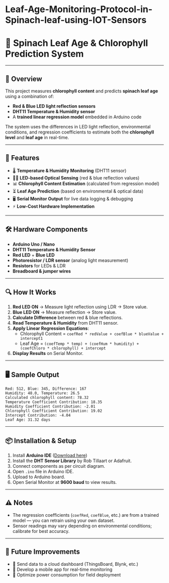 # Leaf-Age-Monitoring-Protocol-in-Spinach-leaf-using-IOT-Sensors

# 🌱 Spinach Leaf Age & Chlorophyll Prediction System



---

## 📖 Overview
This project measures **chlorophyll content** and predicts **spinach leaf age** using a combination of:
- **Red & Blue LED light reflection sensors**
- **DHT11 Temperature & Humidity sensor**
- A **trained linear regression model** embedded in Arduino code

The system uses the differences in LED light reflection, environmental conditions, and regression coefficients to estimate both the **chlorophyll level** and **leaf age** in real-time.

---

## 🎯 Features
- 🌡 **Temperature & Humidity Monitoring** (DHT11 sensor)
- 🔴🔵 **LED-based Optical Sensing** (red & blue reflection values)
- 📊 **Chlorophyll Content Estimation** (calculated from regression model)
- ⏳ **Leaf Age Prediction** (based on environmental & optical data)
- 🖥 **Serial Monitor Output** for live data logging & debugging
- ⚡ **Low-Cost Hardware Implementation**

---

## 🛠 Hardware Components
- **Arduino Uno / Nano**
- **DHT11 Temperature & Humidity Sensor**
- **Red LED** + **Blue LED**
- **Photoresistor / LDR sensor** (analog light measurement)
- **Resistors** for LEDs & LDR
- **Breadboard & jumper wires**


---

## 🔍 How It Works
1. **Red LED ON** → Measure light reflection using LDR → Store value.
2. **Blue LED ON** → Measure reflection → Store value.
3. **Calculate Difference** between red & blue reflections.
4. **Read Temperature & Humidity** from DHT11 sensor.
5. **Apply Linear Regression Equations**:
   - Chlorophyll Content = `coefRed * redValue + coefBlue * blueValue + intercept1`
   - Leaf Age = `(coefTemp * temp) + (coefHum * humidity) + (coefChloro * chlorophyll) + intercept`
6. **Display Results** on Serial Monitor.

---

## 🖥 Sample Output
```
Red: 512, Blue: 345, Difference: 167
Humidity: 48.0, Temperature: 26.5
Calculated chlorophyll content: 78.32
Temperature Coefficient Contribution: 18.35
Humidity Coefficient Contribution: -2.01
Chlorophyll Coefficient Contribution: 19.02
Intercept Contribution: -4.04
Leaf Age: 31.32 days
```

---

## 📦 Installation & Setup
1. Install **Arduino IDE** ([Download here](https://www.arduino.cc/en/software))
2. Install the **DHT Sensor Library** by Rob Tillaart or Adafruit.
3. Connect components as per circuit diagram.
4. Open `.ino` file in Arduino IDE.
5. Upload to Arduino board.
6. Open Serial Monitor at **9600 baud** to view results.

---

## ⚠️ Notes
- The regression coefficients (`coefRed`, `coefBlue`, etc.) are from a trained model — you can retrain using your own dataset.
- Sensor readings may vary depending on environmental conditions; calibrate for best accuracy.



---

## 🌟 Future Improvements
- 📡 Send data to a cloud dashboard (ThingsBoard, Blynk, etc.)
- 📱 Develop a mobile app for real-time monitoring
- 🔋 Optimize power consumption for field deployment



